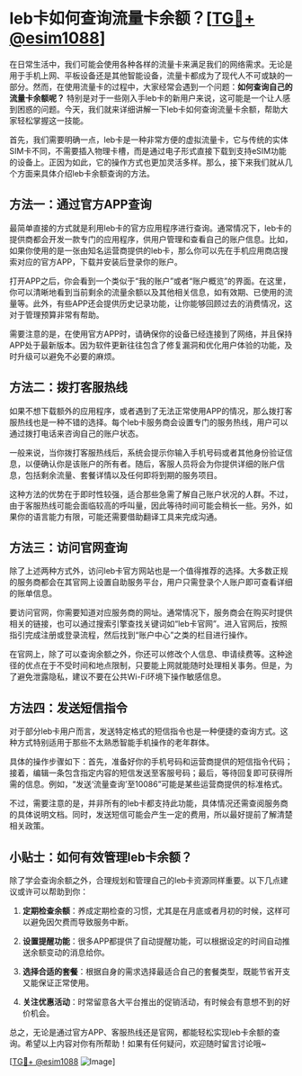 # leb卡如何查询流量卡余额？[[TG💪+ @esim1088](https://t.me/s/esim1088)]

在日常生活中，我们可能会使用各种各样的流量卡来满足我们的网络需求。无论是用于手机上网、平板设备还是其他智能设备，流量卡都成为了现代人不可或缺的一部分。然而，在使用流量卡的过程中，大家经常会遇到一个问题：**如何查询自己的流量卡余额呢？** 特别是对于一些刚入手leb卡的新用户来说，这可能是一个让人感到困惑的问题。今天，我们就来详细讲解一下leb卡如何查询流量卡余额，帮助大家轻松掌握这一技能。

首先，我们需要明确一点，leb卡是一种非常方便的虚拟流量卡，它与传统的实体SIM卡不同，不需要插入物理卡槽，而是通过电子形式直接下载到支持eSIM功能的设备上。正因为如此，它的操作方式也更加灵活多样。那么，接下来我们就从几个方面来具体介绍leb卡余额查询的方法。

## 方法一：通过官方APP查询

最简单直接的方式就是利用leb卡的官方应用程序进行查询。通常情况下，leb卡的提供商都会开发一款专门的应用程序，供用户管理和查看自己的账户信息。比如，如果你使用的是一张由知名运营商提供的leb卡，那么你可以先在手机应用商店搜索对应的官方APP，下载并安装后登录你的账户。

打开APP之后，你会看到一个类似于“我的账户”或者“账户概览”的界面。在这里，你可以清晰地看到当前剩余的流量余额以及其他相关信息，如有效期、已使用的流量等。此外，有些APP还会提供历史记录功能，让你能够回顾过去的消费情况，这对于管理预算非常有帮助。

需要注意的是，在使用官方APP时，请确保你的设备已经连接到了网络，并且保持APP处于最新版本。因为软件更新往往包含了修复漏洞和优化用户体验的功能，及时升级可以避免不必要的麻烦。

## 方法二：拨打客服热线

如果不想下载额外的应用程序，或者遇到了无法正常使用APP的情况，那么拨打客服热线也是一种不错的选择。每个leb卡服务商会设置专门的服务热线，用户可以通过拨打电话来咨询自己的账户状态。

一般来说，当你拨打客服热线后，系统会提示你输入手机号码或者其他身份验证信息，以便确认你是该账户的所有者。随后，客服人员将会为你提供详细的账户信息，包括剩余流量、套餐详情以及任何即将到期的服务项目。

这种方法的优势在于即时性较强，适合那些急需了解自己账户状况的人群。不过，由于客服热线可能会面临较高的呼叫量，因此等待时间可能会稍长一些。另外，如果你的语言能力有限，可能还需要借助翻译工具来完成沟通。

## 方法三：访问官网查询

除了上述两种方式外，访问leb卡官方网站也是一个值得推荐的选择。大多数正规的服务商都会在其官网上设置自助服务平台，用户只需登录个人账户即可查看详细的账单信息。

要访问官网，你需要知道对应服务商的网址。通常情况下，服务商会在购买时提供相关的链接，也可以通过搜索引擎查找关键词如“leb卡官网”。进入官网后，按照指引完成注册或登录流程，然后找到“账户中心”之类的栏目进行操作。

在官网上，除了可以查询余额之外，你还可以修改个人信息、申请续费等。这种途径的优点在于不受时间和地点限制，只要能上网就能随时处理相关事务。但是，为了避免泄露隐私，建议不要在公共Wi-Fi环境下操作敏感信息。

## 方法四：发送短信指令

对于部分leb卡用户而言，发送特定格式的短信指令也是一种便捷的查询方式。这种方式特别适用于那些不太熟悉智能手机操作的老年群体。

具体的操作步骤如下：首先，准备好你的手机号码和运营商提供的短信指令代码；接着，编辑一条包含指定内容的短信发送至客服号码；最后，等待回复即可获得所需的信息。例如，“发送‘流量查询’至10086”可能是某些运营商提供的标准格式。

不过，需要注意的是，并非所有的leb卡都支持此功能，具体情况还需查阅服务商的具体说明文档。同时，发送短信可能会产生一定的费用，所以最好提前了解清楚相关政策。

## 小贴士：如何有效管理leb卡余额？

除了学会查询余额之外，合理规划和管理自己的leb卡资源同样重要。以下几点建议或许可以帮助到你：

1. **定期检查余额**：养成定期检查的习惯，尤其是在月底或者月初的时候，这样可以避免因欠费而导致服务中断。
   
2. **设置提醒功能**：很多APP都提供了自动提醒功能，可以根据设定的时间自动推送余额变动的消息给你。

3. **选择合适的套餐**：根据自身的需求选择最适合自己的套餐类型，既能节省开支又能保证正常使用。

4. **关注优惠活动**：时常留意各大平台推出的促销活动，有时候会有意想不到的好价机会。

总之，无论是通过官方APP、客服热线还是官网，都能轻松实现leb卡余额的查询。希望以上内容对你有所帮助！如果有任何疑问，欢迎随时留言讨论哦~

[[TG💪+ @esim1088](https://t.me/s/esim1088) ![Image](https://i.postimg.cc/4NQfJmqS/Snipaste-2025-05-13-00-14-12.png)]